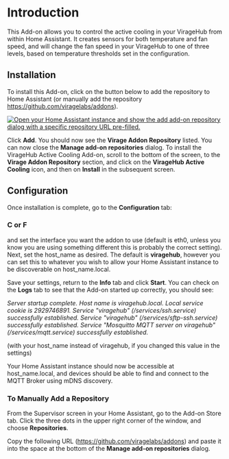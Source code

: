 # Introduction

This Add-on allows you to control the active cooling in your VirageHub from within Home Assistant.  It creates sensors for both temperature and fan speed, and will change the fan speed in your VirageHub to one of three levels, based on temperature thresholds set in the configuration.

## Installation

To install this Add-on, click on the button below to add the repository to Home Assistant (or manually add the repository https://github.com/viragelabs/addons).

[![Open your Home Assistant instance and show the add add-on repository dialog with a specific repository URL pre-filled.](https://my.home-assistant.io/badges/supervisor_add_addon_repository.svg)](https://my.home-assistant.io/redirect/supervisor_add_addon_repository/?repository_url=https%3A%2F%2Fgithub.com%2Fviragelabs%2Faddons)

Click **Add**.  You should now see the **Virage Addon Repository** listed.  You can now close the **Manage add-on repositories** dialog.  To install the VirageHub Active Cooling Add-on, scroll to the bottom of the screen, to the **Virage Addon Repository** section, and click on the **VirageHub Active Cooling** icon, and then on **Install** in the subsequent screen.

## Configuration

Once installation is complete, go to the **Configuration** tab:

### C or F


and set the interface you want the addon to use (default is eth0, unless you know you are using something different this is probably the correct setting).  Next, set the host_name as desired.  The default is **viragehub**, however you can set this to whatever you wish to allow your Home Assistant instance to be discoverable on host_name.local.

Save your settings, return to the **Info** tab and click **Start**.  You can check on the **Logs** tab to see that the Add-on started up correctly, you should see:

*Server startup complete. Host name is viragehub.local. Local service cookie is 2929746891.
Service "viragehub" (/services/ssh.service) successfully established.
Service "viragehub" (/services/sftp-ssh.service) successfully established.
Service "Mosquitto MQTT server on viragehub" (/services/mqtt.service) successfully established.*

(with your host_name instead of viragehub, if you changed this value in the settings)

Your Home Assistant instance should now be accessible at host_name.local, and devices should be able to find and connect to the MQTT Broker using mDNS discovery.

### To Manually Add a Repository

From the Supervisor screen in your Home Assistant, go to the Add-on Store tab.  Click the three dots in the upper right corner of the window, and choose **Repositories**.

Copy the following URL (https://github.com/viragelabs/addons) and paste it into the space at the bottom of the **Manage add-on repositories** dialog.
